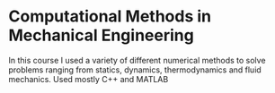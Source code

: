 # Computational Methods in Mechanical Engineering
In this course I used a variety of different numerical methods to solve problems ranging from statics, dynamics, thermodynamics and fluid mechanics. Used mostly C++ and MATLAB
